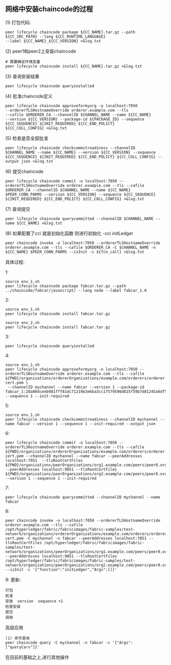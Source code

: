 ## 网络中安装chaincode的过程

(1) 打包代码:

    peer lifecycle chaincode package ${CC_NAME}.tar.gz --path ${CC_SRC_PATH} --lang ${CC_RUNTIME_LANGUAGE} 
    --label ${CC_NAME}_${CC_VERSION} >&log.txt
    
(2) peer1和peer2上安装chaincode

    # 需要确定环境变量
    peer lifecycle chaincode install ${CC_NAME}.tar.gz >&log.txt
    
(3) 查询安装结果

    peer lifecycle chaincode queryinstalled
    
(4) 批准chaincode定义

    peer lifecycle chaincode approveformyorg -o localhost:7050 
    --ordererTLSHostnameOverride orderer.example.com --tls 
    --cafile $ORDERER_CA --channelID $CHANNEL_NAME --name ${CC_NAME} 
    --version ${CC_VERSION} --package-id ${PACKAGE_ID} --sequence ${CC_SEQUENCE} ${INIT_REQUIRED} ${CC_END_POLICY} 
    ${CC_COLL_CONFIG} >&log.txt
    
(5) 检查是否全部批准

    peer lifecycle chaincode checkcommitreadiness --channelID $CHANNEL_NAME --name ${CC_NAME} --version ${CC_VERSION} --sequence ${CC_SEQUENCE} ${INIT_REQUIRED} ${CC_END_POLICY} ${CC_COLL_CONFIG} --output json >&log.txt
       
(6) 提交chaincode

    peer lifecycle chaincode commit -o localhost:7050 --ordererTLSHostnameOverride orderer.example.com --tls --cafile $ORDERER_CA --channelID $CHANNEL_NAME --name ${CC_NAME} $PEER_CONN_PARMS --version ${CC_VERSION} --sequence ${CC_SEQUENCE} ${INIT_REQUIRED} ${CC_END_POLICY} ${CC_COLL_CONFIG} >&log.txt

(7) 查询提交

    peer lifecycle chaincode querycommitted --channelID $CHANNEL_NAME --name ${CC_NAME} >&log.txt
    
(8) 如果配置了cci 就是初始化函数 则进行初始化 -cci initLedger

    peer chaincode invoke -o localhost:7050 --ordererTLSHostnameOverride orderer.example.com --tls --cafile $ORDERER_CA -C $CHANNEL_NAME -n ${CC_NAME} $PEER_CONN_PARMS --isInit -c ${fcn_call} >&log.txt
    


具体过程:

1:

    source env_1.sh
    peer lifecycle chaincode package fabcar.tar.gz --path ../chaincode/fabcar/javascript/ --lang node --label fabcar_1.0

2:

    source env_1.sh
    peer lifecycle chaincode install fabcar.tar.gz
    
    source env_2.sh
    peer lifecycle chaincode install fabcar.tar.gz
    
3:

    peer lifecycle chaincode queryinstalled 
    
4: 
    
    source env_1.sh
    peer lifecycle chaincode approveformyorg -o localhost:7050 --ordererTLSHostnameOverride orderer.example.com --tls --cafile ${PWD}/organizations/ordererOrganizations/example.com/orderers/orderer.example.com/msp/tlscacerts/tlsca.example.com-cert.pem \
     --channelID mychannel --name fabcar --version 1 --package-id  fabcar_1:28a00dceeb981fff81dc71219b3e6ba3cc17579596d815f59b7d81245a6df578 --sequence 1 --init-required

5:
    
    source env_1.sh
    peer lifecycle chaincode checkcommitreadiness --channelID mychannel --name fabcar --version 1 --sequence 1 --init-required --output json
    
6:

    peer lifecycle chaincode commit -o localhost:7050 --ordererTLSHostnameOverride orderer.example.com --tls --cafile ${PWD}/organizations/ordererOrganizations/example.com/orderers/orderer.example.com/msp/tlscacerts/tlsca.example.com-cert.pem --channelID mychannel --name fabcar --peerAddresses localhost:7051  --tlsRootCertFiles ${PWD}/organizations/peerOrganizations/org1.example.com/peers/peer0.org1.example.com/tls/ca.crt --peerAddresses localhost:9051 --tlsRootCertFiles ${PWD}/organizations/peerOrganizations/org2.example.com/peers/peer0.org2.example.com/tls/ca.crt --version 1 --sequence 1 --init-required
    
7:

    peer lifecycle chaincode querycommitted --channelID mychannel --name fabcar
    
8:

    peer chaincode invoke -o localhost:7050 --ordererTLSHostnameOverride orderer.example.com --tls --cafile /opt/hyperledger/fabric/fabricimages/fabric-samples/test-network/organizations/ordererOrganizations/example.com/orderers/orderer.example.com/msp/tlscacerts/tlsca.example.com-cert.pem -C mychannel -n fabcar --peerAddresses localhost:7051 --tlsRootCertFiles /opt/hyperledger/fabric/fabricimages/fabric-samples/test-network/organizations/peerOrganizations/org1.example.com/peers/peer0.org1.example.com/tls/ca.crt --peerAddresses localhost:9051 --tlsRootCertFiles /opt/hyperledger/fabric/fabricimages/fabric-samples/test-network/organizations/peerOrganizations/org2.example.com/peers/peer0.org2.example.com/tls/ca.crt --isInit -c '{"function":"initLedger","Args":[]}'
    
    
9: 更新:

    打包
    批准
    安装  version  sequence +1
    检查安装
    提交
    调用
    

高层应用

    (1) 命令查询
    peer chaincode query -C mychannel -n fabcar -c '{"Args":["queryCars"]}'
    

在目前的基础之上,进行其他操作
 
       
    
    
    